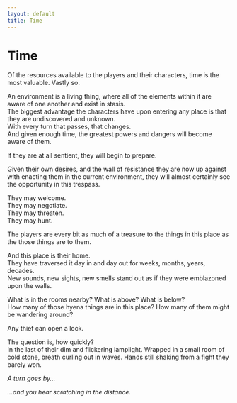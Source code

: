 ```yaml
---
layout: default
title: Time
---
```


# Time

Of the resources available to the players and their characters, time is the most valuable. Vastly so.

An environment is a living thing, where all of the elements within it are aware of one another and exist in stasis.  
The biggest advantage the characters have upon entering any place is that they are undiscovered and unknown.  
With every turn that passes, that changes.  
And given enough time, the greatest powers and dangers will become aware of them.

If they are at all sentient, they will begin to prepare.

Given their own desires, and the wall of resistance they are now up against with enacting them in the current environment, they will almost certainly see the opportunity in this trespass.

They may welcome.  
They may negotiate.  
They may threaten.  
They may hunt.

The players are every bit as much of a treasure to the things in this place as the those things are to them.

And this place is their home.  
They have traversed it day in and day out for weeks, months, years, decades.  
New sounds, new sights, new smells stand out as if they were emblazoned upon the walls.

What is in the rooms nearby? What is above? What is below?  
How many of those hyena things are in this place? How many of them might be wandering around?

Any thief can open a lock.

The question is, how quickly?  
In the last of their dim and flickering lamplight.
Wrapped in a small room of cold stone, breath curling out in waves.
Hands still shaking from a fight they barely won.

_A turn goes by..._

_...and you hear scratching in the distance._
